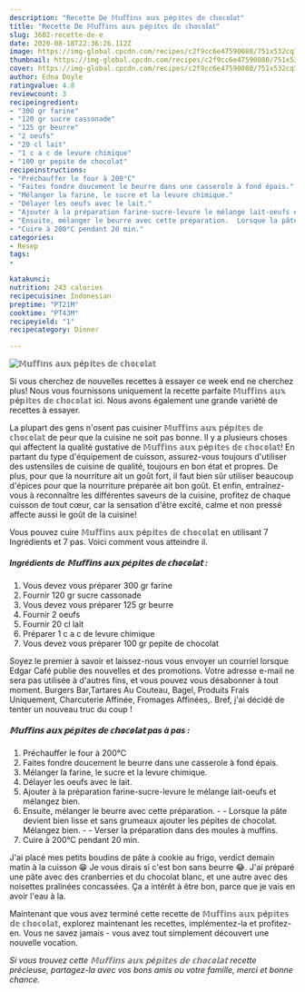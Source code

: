 ```yaml
---
description: "Recette De 𝕄𝕦𝕗𝕗𝕚𝕟𝕤 𝕒𝕦𝕩 𝕡é𝕡𝕚𝕥𝕖𝕤 𝕕𝕖 𝕔𝕙𝕠𝕔𝕠𝕝𝕒𝕥"
title: "Recette De 𝕄𝕦𝕗𝕗𝕚𝕟𝕤 𝕒𝕦𝕩 𝕡é𝕡𝕚𝕥𝕖𝕤 𝕕𝕖 𝕔𝕙𝕠𝕔𝕠𝕝𝕒𝕥"
slug: 3602-recette-de-e
date: 2020-08-18T22:36:26.112Z
image: https://img-global.cpcdn.com/recipes/c2f9cc6e47590080/751x532cq70/𝕄𝕦𝕗𝕗𝕚𝕟𝕤-𝕒𝕦𝕩-𝕡e𝕡𝕚𝕥𝕖𝕤-𝕕𝕖-𝕔𝕙𝕠𝕔𝕠𝕝𝕒𝕥-photo-principale-de-la-recette.jpg
thumbnail: https://img-global.cpcdn.com/recipes/c2f9cc6e47590080/751x532cq70/𝕄𝕦𝕗𝕗𝕚𝕟𝕤-𝕒𝕦𝕩-𝕡e𝕡𝕚𝕥𝕖𝕤-𝕕𝕖-𝕔𝕙𝕠𝕔𝕠𝕝𝕒𝕥-photo-principale-de-la-recette.jpg
cover: https://img-global.cpcdn.com/recipes/c2f9cc6e47590080/751x532cq70/𝕄𝕦𝕗𝕗𝕚𝕟𝕤-𝕒𝕦𝕩-𝕡e𝕡𝕚𝕥𝕖𝕤-𝕕𝕖-𝕔𝕙𝕠𝕔𝕠𝕝𝕒𝕥-photo-principale-de-la-recette.jpg
author: Edna Doyle
ratingvalue: 4.8
reviewcount: 3
recipeingredient:
- "300 gr farine"
- "120 gr sucre cassonade"
- "125 gr beurre"
- "2 oeufs"
- "20 cl lait"
- "1 c a c de levure chimique"
- "100 gr pepite de chocolat"
recipeinstructions:
- "Préchauffer le four à 200°C"
- "Faites fondre doucement le beurre dans une casserole à fond épais."
- "Mélanger la farine, le sucre et la levure chimique."
- "Délayer les oeufs avec le lait."
- "Ajouter à la préparation farine-sucre-levure le mélange lait-oeufs et mélangez bien."
- "Ensuite, mélanger le beurre avec cette préparation.  Lorsque la pâte devient bien lisse et sans grumeaux ajouter les pépites de chocolat. Mélangez bien.  Verser la préparation dans des moules à muffins."
- "Cuire à 200°C pendant 20 min."
categories:
- Resep
tags:
- 

katakunci:  
nutrition: 243 calories
recipecuisine: Indonesian
preptime: "PT21M"
cooktime: "PT43M"
recipeyield: "1"
recipecategory: Dinner

---
```



![𝕄𝕦𝕗𝕗𝕚𝕟𝕤 𝕒𝕦𝕩 𝕡é𝕡𝕚𝕥𝕖𝕤 𝕕𝕖 𝕔𝕙𝕠𝕔𝕠𝕝𝕒𝕥](https://img-global.cpcdn.com/recipes/c2f9cc6e47590080/751x532cq70/𝕄𝕦𝕗𝕗𝕚𝕟𝕤-𝕒𝕦𝕩-𝕡e𝕡𝕚𝕥𝕖𝕤-𝕕𝕖-𝕔𝕙𝕠𝕔𝕠𝕝𝕒𝕥-photo-principale-de-la-recette.jpg)

Si vous cherchez de nouvelles recettes à essayer ce week end ne cherchez plus! Nous vous fournissons uniquement la recette parfaite 𝕄𝕦𝕗𝕗𝕚𝕟𝕤 𝕒𝕦𝕩 𝕡é𝕡𝕚𝕥𝕖𝕤 𝕕𝕖 𝕔𝕙𝕠𝕔𝕠𝕝𝕒𝕥 ici. Nous avons également une grande variété de recettes à essayer.

La plupart des gens n'osent pas cuisiner 𝕄𝕦𝕗𝕗𝕚𝕟𝕤 𝕒𝕦𝕩 𝕡é𝕡𝕚𝕥𝕖𝕤 𝕕𝕖 𝕔𝕙𝕠𝕔𝕠𝕝𝕒𝕥 de peur que la cuisine ne soit pas bonne. Il y a plusieurs choses qui affectent la qualité gustative de 𝕄𝕦𝕗𝕗𝕚𝕟𝕤 𝕒𝕦𝕩 𝕡é𝕡𝕚𝕥𝕖𝕤 𝕕𝕖 𝕔𝕙𝕠𝕔𝕠𝕝𝕒𝕥! En partant du type d'équipement de cuisson, assurez-vous toujours d'utiliser des ustensiles de cuisine de qualité, toujours en bon état et propres. De plus, pour que la nourriture ait un goût fort, il faut bien sûr utiliser beaucoup d'épices pour que la nourriture préparée ait bon goût. Et enfin, entraînez-vous à reconnaître les différentes saveurs de la cuisine, profitez de chaque cuisson de tout cœur, car la sensation d'être excité, calme et non pressé affecte aussi le goût de la cuisine!

<!--inarticleads1-->

Vous pouvez cuire 𝕄𝕦𝕗𝕗𝕚𝕟𝕤 𝕒𝕦𝕩 𝕡é𝕡𝕚𝕥𝕖𝕤 𝕕𝕖 𝕔𝕙𝕠𝕔𝕠𝕝𝕒𝕥 en utilisant 7 Ingrédients et 7 pas. Voici comment vous atteindre il.

##### Ingrédients de 𝕄𝕦𝕗𝕗𝕚𝕟𝕤 𝕒𝕦𝕩 𝕡é𝕡𝕚𝕥𝕖𝕤 𝕕𝕖 𝕔𝕙𝕠𝕔𝕠𝕝𝕒𝕥 :

1. Vous devez vous préparer 300 gr farine
1. Fournir 120 gr sucre cassonade
1. Vous devez vous préparer 125 gr beurre
1. Fournir 2 oeufs
1. Fournir 20 cl lait
1. Préparer 1 c a c de levure chimique
1. Vous devez vous préparer 100 gr pepite de chocolat


Soyez le premier à savoir et laissez-nous vous envoyer un courriel lorsque Edgar Café publie des nouvelles et des promotions. Votre adresse e-mail ne sera pas utilisée à d&#39;autres fins, et vous pouvez vous désabonner à tout moment. Burgers Bar,Tartares Au Couteau, Bagel, Produits Frais Uniquement, Charcuterie Affinée, Fromages Affinées,. Bref, j&#39;ai décidé de tenter un nouveau truc du coup ! 

<!--inarticleads2-->

##### 𝕄𝕦𝕗𝕗𝕚𝕟𝕤 𝕒𝕦𝕩 𝕡é𝕡𝕚𝕥𝕖𝕤 𝕕𝕖 𝕔𝕙𝕠𝕔𝕠𝕝𝕒𝕥 pas à pas :

1. Préchauffer le four à 200°C
1. Faites fondre doucement le beurre dans une casserole à fond épais.
1. Mélanger la farine, le sucre et la levure chimique.
1. Délayer les oeufs avec le lait.
1. Ajouter à la préparation farine-sucre-levure le mélange lait-oeufs et mélangez bien.
1. Ensuite, mélanger le beurre avec cette préparation. -  - Lorsque la pâte devient bien lisse et sans grumeaux ajouter les pépites de chocolat. Mélangez bien. -  - Verser la préparation dans des moules à muffins.
1. Cuire à 200°C pendant 20 min.


J&#39;ai placé mes petits boudins de pâte à cookie au frigo, verdict demain matin à la cuisson 😁 Je vous dirais si c&#39;est bon sans beurre 😂. J&#39;ai préparé une pâte avec des cranberries et du chocolat blanc, et une autre avec des noisettes pralinées concassées. Ça a intérêt à être bon, parce que je vais en avoir l&#39;eau à la. 

<!--inarticleads1-->

<p>
Maintenant que vous avez terminé cette recette de 𝕄𝕦𝕗𝕗𝕚𝕟𝕤 𝕒𝕦𝕩 𝕡é𝕡𝕚𝕥𝕖𝕤 𝕕𝕖 𝕔𝕙𝕠𝕔𝕠𝕝𝕒𝕥, explorez maintenant les recettes, implémentez-la et profitez-en. Vous ne savez jamais - vous avez tout simplement découvert une nouvelle vocation.
</p>

<p>
<i>Si vous trouvez cette 𝕄𝕦𝕗𝕗𝕚𝕟𝕤 𝕒𝕦𝕩 𝕡é𝕡𝕚𝕥𝕖𝕤 𝕕𝕖 𝕔𝕙𝕠𝕔𝕠𝕝𝕒𝕥 recette précieuse, partagez-la avec vos bons amis ou votre famille, merci et bonne chance.</i>
</p>
